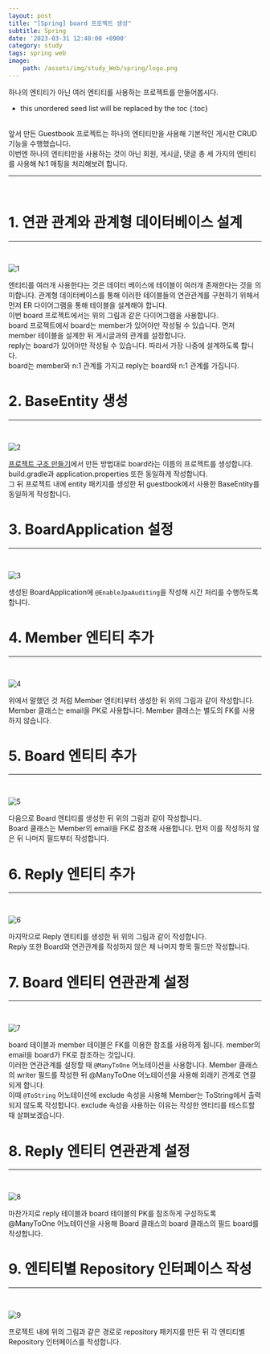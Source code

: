 ```yaml
---
layout: post
title: "[Spring] board 프로젝트 생성"
subtitle: Spring
date: '2023-03-31 12:40:00 +0900'
category: study
tags: spring web
image:
    path: /assets/img/study_Web/spring/logo.png
---
```


하나의 엔티티가 아닌 여러 엔티티를 사용하는 프로젝트를 만들어봅시다.

<!--more-->

* this unordered seed list will be replaced by the toc
{:toc}
<br>
앞서 만든 Guestbook 프로젝트는 하나의 엔티티만을 사용해 기본적인 게시판 CRUD기능을 수행했습니다.<br>
이번엔 하나의 엔티티만을 사용하는 것이 아닌 회원, 게시글, 댓글 총 세 가지의 엔티티를 사용해 N:1 매핑을 처리해보려 합니다.<br>


---
<br>

# 1. 연관 관계와 관계형 데이터베이스 설계
---
<br>

![1](/assets/img/study_Web/spring/2023-03-31-[Spring]_board_프로젝트_생성/1.png)
<br>

엔티티를 여러개 사용한다는 것은 데이터 베이스에 테이블이 여러개 존재한다는 것을 의미합니다. 관계형 데이터베이스를 통해 이러한 테이블들의 연관관계를 구현하기 위해서 먼저 ER 다이어그램을 통해 테이블을 설계해야 합니다.<br>
이번 board 프로젝트에서는 위의 그림과 같은 다이어그램을 사용합니다.<br>
board 프로젝트에서 board는 member가 있어야만 작성될 수 있습니다. 먼저 member 테이블을 설계한 뒤 게시글과의 관계를 설정합니다.<br>
reply는 board가 있어야만 작성될 수 있습니다. 따라서 가장 나중에 설계하도록 합니다.<br>
board는 member와 n:1 관계를 가지고 reply는 board와 n:1 관계를 가집니다.<br>

# 2. BaseEntity 생성
---
<br>

![2](/assets/img/study_Web/spring/2023-03-31-[Spring]_board_프로젝트_생성/2.png)
<br>

[프로젝트 구조 만들기](https://heesung98.github.io/study/Spring-_%ED%94%84%EB%A1%9C%EC%A0%9D%ED%8A%B8_%EA%B5%AC%EC%A1%B0_%EB%A7%8C%EB%93%A4%EA%B8%B0.html)에서 만든 방법대로 board라는 이름의 프로젝트를 생성합니다. build.gradle과 application.properties 또한 동일하게 작성합니다.<br>
그 뒤 프로젝트 내에 entity 패키지를 생성한 뒤 guestbook에서 사용한 BaseEntity를 동일하게 작성합니다.


# 3. BoardApplication 설정
---
<br>

![3](/assets/img/study_Web/spring/2023-03-31-[Spring]_board_프로젝트_생성/3.png)
<br>

생성된 BoardApplication에 `@EnableJpaAuditing`을 작성해 시간 처리를 수행하도록 합니다.<br>


# 4. Member 엔티티 추가
---
<br>

![4](/assets/img/study_Web/spring/2023-03-31-[Spring]_board_프로젝트_생성/4.png)
<br>

위에서 말했던 것 처럼 Member 엔티티부터 생성한 뒤 위의 그림과 같이 작성합니다.<br>
Member 클래스는 email을 PK로 사용합니다. Member 클래스는 별도의 FK를 사용하지 않습니다.<br>

# 5. Board 엔티티 추가
---
<br>

![5](/assets/img/study_Web/spring/2023-03-31-[Spring]_board_프로젝트_생성/5.png)
<br>

다음으로 Board 엔티티를 생성한 뒤 위의 그림과 같이 작성합니다.<br>
Board 클래스는 Member의 email을 FK로 참조해 사용합니다. 먼저 이를 작성하지 않은 뒤 나머지 필드부터 작성합니다.<br>

# 6. Reply 엔티티 추가
---
<br>

![6](/assets/img/study_Web/spring/2023-03-31-[Spring]_board_프로젝트_생성/6.png)
<br>

마지막으로 Reply 엔티티를 생성한 뒤 위의 그림과 같이 작성합니다.<br>
Reply 또한 Board와 연관관계를 작성하지 않은 채 나머지 항목 필드만 작성합니다.<br>

# 7. Board 엔티티 연관관계 설정
---
<br>

![7](/assets/img/study_Web/spring/2023-03-31-[Spring]_board_프로젝트_생성/7.png)
<br>

board 테이블과 member 테이블은 FK를 이용한 참조를 사용하게 됩니다. member의 email을 board가 FK로 참조하는 것입니다.<br>
이러한 연관관계를 설정할 때 `@ManyToOne` 어노테이션을 사용합니다. Member 클래스의 writer 필드를 작성한 뒤 @ManyToOne 어노테이션을 사용해 외래키 관계로 연결되게 합니다.<br>
이때 `@ToString` 어노테이션에 exclude 속성을 사용해 Member는 ToString에서 출력되지 않도록 작성합니다. exclude 속성을 사용하는 이유는 작성한 엔티티를 테스트할 때 살펴보겠습니다.<br>

# 8. Reply 엔티티 연관관계 설정
---
<br>

![8](/assets/img/study_Web/spring/2023-03-31-[Spring]_board_프로젝트_생성/8.png)
<br>

마찬가지로 reply 테이블과 board 테이블의 PK를 참조하게 구성하도록 @ManyToOne 어노테이션을 사용해 Board 클래스의 board 클래스의 필드 board를 작성합니다.

# 9. 엔티티별 Repository 인터페이스 작성
---
<br>

![9](/assets/img/study_Web/spring/2023-03-31-[Spring]_board_프로젝트_생성/9.png)
<br>

프로젝트 내에 위의 그림과 같은 경로로 repository 패키지를 만든 뒤 각 엔티티별 Repository 인터페이스를 작성합니다.<br>
